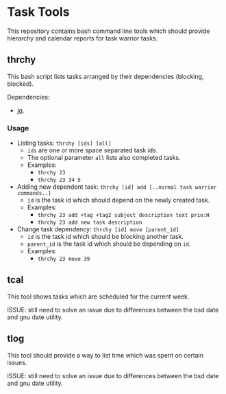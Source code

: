 # Task Tools

This repository contains bash command line tools which should
provide hierarchy and calendar reports for task warrior tasks. 

## thrchy

This bash script lists tasks arranged by their dependencies (blocking, blocked).

Dependencies:

* [jq](http://stedolan.github.io/jq/).

### Usage

* Listing tasks:
  `thrchy [ids] [all]`
    * `ids` are one or more space separated task ids.
    * The optional parameter `all` lists also completed tasks.
    * Examples: 
        * `thrchy 23`
        * `thrchy 23 34 5`
* Adding new dependent task:
  `thrchy [id] add [..normal task warrior commands..]`
    * `id` is the task id which should depend on the newly created task.
    * Examples: 
        * `thrchy 23 add +tag +tag2 subject description text prio:H`
        * `thrchy 23 add new task description`
* Change task dependency:
  `thrchy [id] move [parent_id]`
    * `id` is the task id which should be blocking another task.
    * `parent_id` is the task id which should be depending on `id`.
    * Examples: 
        * `thrchy 23 move 39`

## tcal

This tool shows tasks which are scheduled for the current week.

ISSUE: still need to solve an issue due to differences between the bsd date and gnu date utility.

## tlog

This tool should provide a way to list time which was spent on certain issues.

ISSUE: still need to solve an issue due to differences between the bsd date and gnu date utility.

